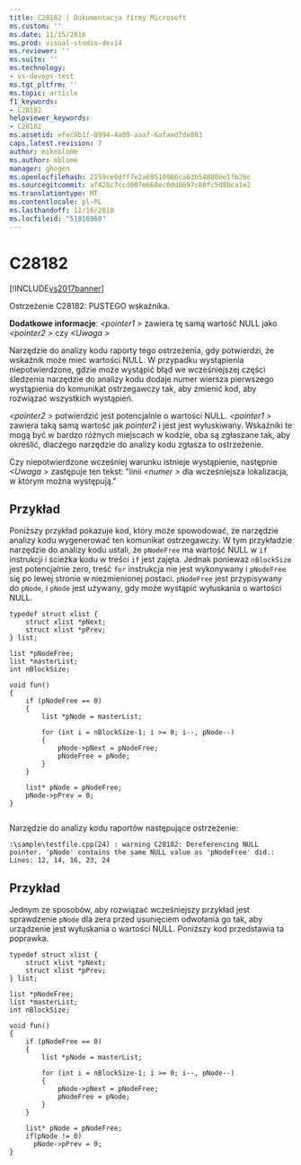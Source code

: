 ```yaml
---
title: C28182 | Dokumentacja firmy Microsoft
ms.custom: ''
ms.date: 11/15/2016
ms.prod: visual-studio-dev14
ms.reviewer: ''
ms.suite: ''
ms.technology:
- vs-devops-test
ms.tgt_pltfrm: ''
ms.topic: article
f1_keywords:
- C28182
helpviewer_keywords:
- C28182
ms.assetid: efec8b1f-8994-4a09-aaaf-6afaadfde883
caps.latest.revision: 7
author: mikeblome
ms.author: mblome
manager: ghogen
ms.openlocfilehash: 2159ce0dff7e2a69510986ca63b54888ee1fb2bc
ms.sourcegitcommit: af428c7ccd007e668ec0dd8697c88fc5d8bca1e2
ms.translationtype: MT
ms.contentlocale: pl-PL
ms.lasthandoff: 11/16/2018
ms.locfileid: "51816960"
---
```

# <a name="c28182"></a>C28182
[!INCLUDE[vs2017banner](../includes/vs2017banner.md)]

Ostrzeżenie C28182: PUSTEGO wskaźnika.  
  
 **Dodatkowe informacje**:  *\<pointer1 >* zawiera tę samą wartość NULL jako  *\<pointer2 >* czy  *\<Uwaga >*  
  
 Narzędzie do analizy kodu raporty tego ostrzeżenia, gdy potwierdzi, że wskaźnik może mieć wartości NULL. W przypadku wystąpienia niepotwierdzone, gdzie może wystąpić błąd we wcześniejszej części śledzenia narzędzie do analizy kodu dodaje numer wiersza pierwszego wystąpienia do komunikat ostrzegawczy tak, aby zmienić kod, aby rozwiązać wszystkich wystąpień.  
  
 *\<pointer2 >* potwierdzić jest potencjalnie o wartości NULL. *\<pointer1 >* zawiera taką samą wartość jak *pointer2* i jest jest wyłuskiwany. Wskaźniki te mogą być w bardzo różnych miejscach w kodzie, oba są zgłaszane tak, aby określić, dlaczego narzędzie do analizy kodu zgłasza to ostrzeżenie.  
  
 Czy niepotwierdzone wcześniej warunku istnieje wystąpienie, następnie  *\<Uwaga >* zastępuje ten tekst: "linii  *\<numer >* dla wcześniejsza lokalizacja, w którym można występują."  
  
## <a name="example"></a>Przykład  
 Poniższy przykład pokazuje kod, który może spowodować, że narzędzie analizy kodu wygenerować ten komunikat ostrzegawczy. W tym przykładzie narzędzie do analizy kodu ustali, że `pNodeFree` ma wartość NULL w `if` instrukcji i ścieżka kodu w treści `if` jest zajęta. Jednak ponieważ `nBlockSize` jest potencjalnie zero, treść `for` instrukcja nie jest wykonywany i `pNodeFree` się po lewej stronie w niezmienionej postaci. `pNodeFree` jest przypisywany do `pNode`, i `pNode` jest używany, gdy może wystąpić wyłuskania o wartości NULL.  
  
```  
typedef struct xlist {  
    struct xlist *pNext;  
    struct xlist *pPrev;  
} list;  
  
list *pNodeFree;  
list *masterList;  
int nBlockSize;  
  
void fun()  
{  
    if (pNodeFree == 0)  
    {  
        list *pNode = masterList;  
  
        for (int i = nBlockSize-1; i >= 0; i--, pNode--)  
        {  
            pNode->pNext = pNodeFree;  
            pNodeFree = pNode;  
        }  
    }  
  
    list* pNode = pNodeFree;  
    pNode->pPrev = 0;  
}  
  
```  
  
 Narzędzie do analizy kodu raportów następujące ostrzeżenie:  
  
```  
:\sample\testfile.cpp(24) : warning C28182: Dereferencing NULL pointer. 'pNode' contains the same NULL value as 'pNodeFree' did.: Lines: 12, 14, 16, 23, 24  
```  
  
## <a name="example"></a>Przykład  
 Jednym ze sposobów, aby rozwiązać wcześniejszy przykład jest sprawdzenie `pNode` dla zera przed usunięciem odwołania go tak, aby urządzenie jest wyłuskania o wartości NULL. Poniższy kod przedstawia ta poprawka.  
  
```  
typedef struct xlist {  
    struct xlist *pNext;  
    struct xlist *pPrev;  
} list;  
  
list *pNodeFree;  
list *masterList;  
int nBlockSize;  
  
void fun()  
{  
    if (pNodeFree == 0)  
    {  
        list *pNode = masterList;  
  
        for (int i = nBlockSize-1; i >= 0; i--, pNode--)  
        {  
            pNode->pNext = pNodeFree;  
            pNodeFree = pNode;  
        }  
    }  
  
    list* pNode = pNodeFree;  
    if(pNode != 0)  
      pNode->pPrev = 0;  
}  
  
```



